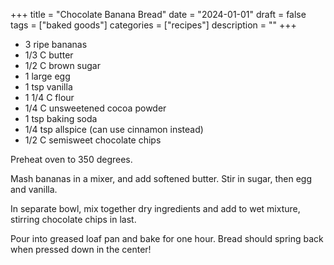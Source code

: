 ﻿+++
title = "Chocolate Banana Bread"
date = "2024-01-01"
draft = false
tags = ["baked goods"]
categories = ["recipes"]
description = ""
+++

* 3 ripe bananas
* 1/3 C butter
* 1/2 C brown sugar
* 1 large egg
* 1 tsp vanilla
* 1 1/4 C flour
* 1/4 C unsweetened cocoa powder
* 1 tsp baking soda
* 1/4 tsp allspice (can use cinnamon instead)
* 1/2 C semisweet chocolate chips

Preheat oven to 350 degrees. 

Mash bananas in a mixer, and add softened butter. Stir in sugar, then egg and vanilla. 

In separate bowl, mix together dry ingredients and add to wet mixture, stirring chocolate chips in last. 

Pour into greased loaf pan and bake for one hour. Bread should spring back when pressed down in the center!